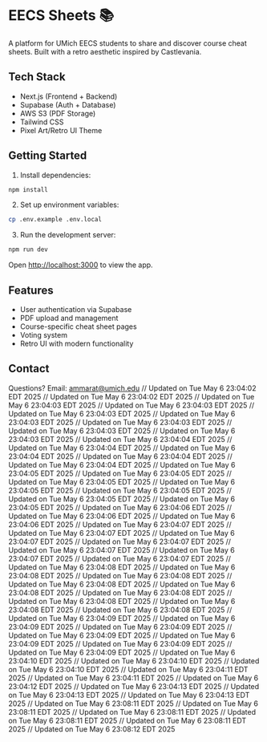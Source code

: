 # EECS Sheets 📚

A platform for UMich EECS students to share and discover course cheat sheets. Built with a retro aesthetic inspired by Castlevania.

## Tech Stack

- Next.js (Frontend + Backend)
- Supabase (Auth + Database)
- AWS S3 (PDF Storage)
- Tailwind CSS
- Pixel Art/Retro UI Theme

## Getting Started

1. Install dependencies:

```bash
npm install
```

2. Set up environment variables:

```bash
cp .env.example .env.local
```

3. Run the development server:

```bash
npm run dev
```

Open [http://localhost:3000](http://localhost:3000) to view the app.

## Features

- User authentication via Supabase
- PDF upload and management
- Course-specific cheat sheet pages
- Voting system
- Retro UI with modern functionality

## Contact

Questions? Email: ammarat@umich.edu
// Updated on Tue May  6 23:04:02 EDT 2025
// Updated on Tue May  6 23:04:02 EDT 2025
// Updated on Tue May  6 23:04:03 EDT 2025
// Updated on Tue May  6 23:04:03 EDT 2025
// Updated on Tue May  6 23:04:03 EDT 2025
// Updated on Tue May  6 23:04:03 EDT 2025
// Updated on Tue May  6 23:04:03 EDT 2025
// Updated on Tue May  6 23:04:03 EDT 2025
// Updated on Tue May  6 23:04:03 EDT 2025
// Updated on Tue May  6 23:04:04 EDT 2025
// Updated on Tue May  6 23:04:04 EDT 2025
// Updated on Tue May  6 23:04:04 EDT 2025
// Updated on Tue May  6 23:04:04 EDT 2025
// Updated on Tue May  6 23:04:04 EDT 2025
// Updated on Tue May  6 23:04:05 EDT 2025
// Updated on Tue May  6 23:04:05 EDT 2025
// Updated on Tue May  6 23:04:05 EDT 2025
// Updated on Tue May  6 23:04:05 EDT 2025
// Updated on Tue May  6 23:04:05 EDT 2025
// Updated on Tue May  6 23:04:05 EDT 2025
// Updated on Tue May  6 23:04:05 EDT 2025
// Updated on Tue May  6 23:04:06 EDT 2025
// Updated on Tue May  6 23:04:06 EDT 2025
// Updated on Tue May  6 23:04:06 EDT 2025
// Updated on Tue May  6 23:04:07 EDT 2025
// Updated on Tue May  6 23:04:07 EDT 2025
// Updated on Tue May  6 23:04:07 EDT 2025
// Updated on Tue May  6 23:04:07 EDT 2025
// Updated on Tue May  6 23:04:07 EDT 2025
// Updated on Tue May  6 23:04:07 EDT 2025
// Updated on Tue May  6 23:04:07 EDT 2025
// Updated on Tue May  6 23:04:08 EDT 2025
// Updated on Tue May  6 23:04:08 EDT 2025
// Updated on Tue May  6 23:04:08 EDT 2025
// Updated on Tue May  6 23:04:08 EDT 2025
// Updated on Tue May  6 23:04:08 EDT 2025
// Updated on Tue May  6 23:04:08 EDT 2025
// Updated on Tue May  6 23:04:08 EDT 2025
// Updated on Tue May  6 23:04:08 EDT 2025
// Updated on Tue May  6 23:04:08 EDT 2025
// Updated on Tue May  6 23:04:09 EDT 2025
// Updated on Tue May  6 23:04:09 EDT 2025
// Updated on Tue May  6 23:04:09 EDT 2025
// Updated on Tue May  6 23:04:09 EDT 2025
// Updated on Tue May  6 23:04:09 EDT 2025
// Updated on Tue May  6 23:04:09 EDT 2025
// Updated on Tue May  6 23:04:09 EDT 2025
// Updated on Tue May  6 23:04:10 EDT 2025
// Updated on Tue May  6 23:04:10 EDT 2025
// Updated on Tue May  6 23:04:10 EDT 2025
// Updated on Tue May  6 23:04:11 EDT 2025
// Updated on Tue May  6 23:04:11 EDT 2025
// Updated on Tue May  6 23:04:12 EDT 2025
// Updated on Tue May  6 23:04:13 EDT 2025
// Updated on Tue May  6 23:04:13 EDT 2025
// Updated on Tue May  6 23:04:13 EDT 2025
// Updated on Tue May  6 23:08:11 EDT 2025
// Updated on Tue May  6 23:08:11 EDT 2025
// Updated on Tue May  6 23:08:11 EDT 2025
// Updated on Tue May  6 23:08:11 EDT 2025
// Updated on Tue May  6 23:08:11 EDT 2025
// Updated on Tue May  6 23:08:12 EDT 2025
